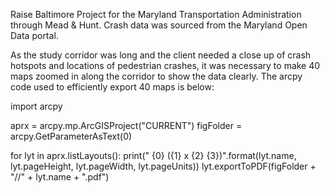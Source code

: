 Raise Baltimore Project for the Maryland Transportation Administration through Mead & Hunt.
Crash data was sourced from the Maryland Open Data portal.

As the study corridor was long and the client needed a close up of crash hotspots and locations of pedestrian crashes, it was necessary to make 40 maps zoomed in along the corridor to show the data clearly.  The arcpy code used to efficiently export 40 maps is below:


import arcpy

aprx = arcpy.mp.ArcGISProject("CURRENT")
figFolder = arcpy.GetParameterAsText(0)

for lyt in aprx.listLayouts():
    print(" {0} ({1} x {2} {3})".format(lyt.name, lyt.pageHeight, lyt.pageWidth, lyt.pageUnits))
    lyt.exportToPDF(figFolder + "//" + lyt.name + ".pdf")  
